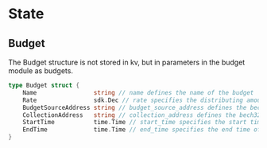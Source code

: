<!-- order: 2 -->

# State

## Budget

The Budget structure is not stored in kv, but in parameters in the budget module as budgets.

```go
type Budget struct {
	Name                string // name defines the name of the budget
	Rate                sdk.Dec // rate specifies the distributing amount by ratio of total budget source
	BudgetSourceAddress string // budget_source_address defines the bech32-encoded address that source of the budget
	CollectionAddress   string // collection_address defines the bech32-encoded address of the budget pool to distribute
	StartTime           time.Time // start_time specifies the start time of the budget
	EndTime             time.Time // end_time specifies the end time of the budget
}
```
